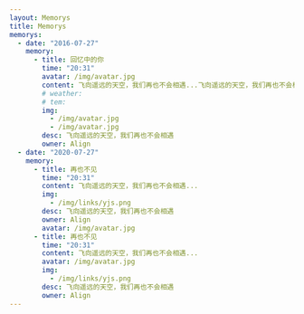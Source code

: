 ```yaml
---
layout: Memorys
title: Memorys
memorys:
  - date: "2016-07-27"
    memory:
      - title: 回忆中的你
        time: "20:31"
        avatar: /img/avatar.jpg
        content: 飞向遥远的天空，我们再也不会相遇...飞向遥远的天空，我们再也不会相遇...飞向遥远的天空，我们再也不会相遇...飞向遥远的天空，我们再也不会相遇...飞向遥远的天空，我们再也不会相遇...飞向遥远的天空，我们再也不会相遇...飞向遥远的天空，我们再也不会相遇...
        # weather: 
        # tem:
        img: 
          - /img/avatar.jpg
          - /img/avatar.jpg
        desc: 飞向遥远的天空，我们再也不会相遇
        owner: Align
  - date: "2020-07-27"
    memory:
      - title: 再也不见
        time: "20:31"
        content: 飞向遥远的天空，我们再也不会相遇...
        img: 
          - /img/links/yjs.png
        desc: 飞向遥远的天空，我们再也不会相遇
        owner: Align
        avatar: /img/avatar.jpg
      - title: 再也不见
        time: "20:31"
        content: 飞向遥远的天空，我们再也不会相遇...
        avatar: /img/avatar.jpg
        img: 
          - /img/links/yjs.png
        desc: 飞向遥远的天空，我们再也不会相遇
        owner: Align
---
```

